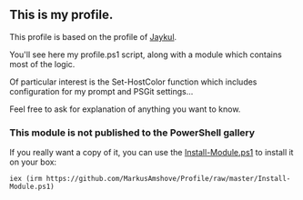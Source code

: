 ## This is my profile.

This profile is based on the profile of [Jaykul](https://github.com/Jaykul/Profile).

You'll see here my profile.ps1 script, along with a module which contains most of the logic.

Of particular interest is the Set-HostColor function which includes configuration for my prompt and PSGit settings...

Feel free to ask for explanation of anything you want to know.

### This module is not published to the PowerShell gallery

If you really want a copy of it, you can use the [Install-Module.ps1](https://github.com/MarkusAmshove/Profile/blob/master/Install-Module.ps1) to install it on your box:

```posh
iex (irm https://github.com/MarkusAmshove/Profile/raw/master/Install-Module.ps1)
```
